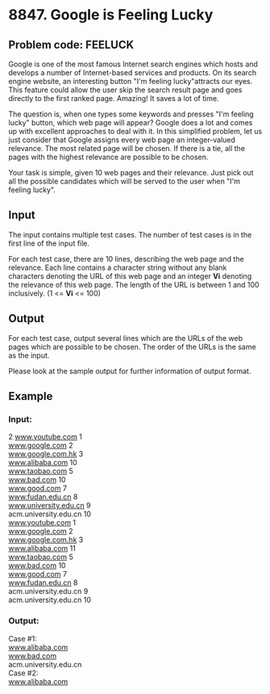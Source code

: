 8847\. Google is Feeling Lucky
==============================

## Problem code: FEELUCK

Google is one of the most famous Internet search engines which hosts and develops a number of Internet-based services and products. On its search engine website, an interesting button "I'm feeling lucky"attracts our eyes. This feature could allow the user skip the search result page and goes directly to the first ranked page. Amazing! It saves a lot of time.  

The question is, when one types some keywords and presses "I'm feeling lucky" button, which web page will appear? Google does a lot and comes up with excellent approaches to deal with it. In this simplified problem, let us just consider that Google assigns every web page an integer-valued relevance. The most related page will be chosen. If there is a tie, all the pages with the highest relevance are possible to be chosen.  

Your task is simple, given 10 web pages and their relevance. Just pick out all
the possible candidates which will be served to the user when "I'm feeling lucky".  

## Input

The input contains multiple test cases. The number of test cases is in the first line of the input file.   

For each test case, there are 10 lines, describing the web page and the relevance. Each line contains a character string without any blank characters denoting the URL of this web page and an integer **Vi** denoting the relevance of this web page. The length of the URL is between 1 and 100 inclusively. (1 &lt;= **Vi** &lt;= 100)  

## Output

For each test case, output several lines which are the URLs of the web pages which are possible to be chosen. The order of the URLs is the same as the input.  

Please look at the sample output for further information of output format.  

## Example

    
### Input:
2
www.youtube.com 1  
www.google.com 2  
www.google.com.hk 3  
www.alibaba.com 10  
www.taobao.com 5  
www.bad.com 10  
www.good.com 7  
www.fudan.edu.cn 8  
www.university.edu.cn 9  
acm.university.edu.cn 10  
www.youtube.com 1  
www.google.com 2  
www.google.com.hk 3  
www.alibaba.com 11  
www.taobao.com 5  
www.bad.com 10  
www.good.com 7  
www.fudan.edu.cn 8  
acm.university.edu.cn 9  
acm.university.edu.cn 10  
    
### Output:
Case #1:  
www.alibaba.com  
www.bad.com  
acm.university.edu.cn  
Case #2:  
www.alibaba.com  
    
